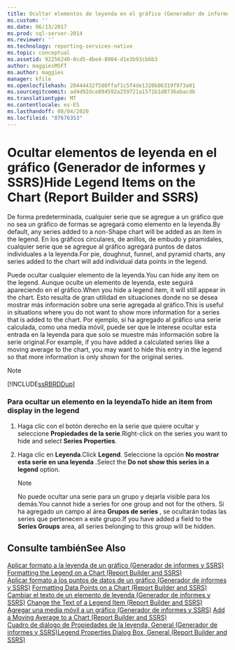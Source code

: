 ```yaml
---
title: Ocultar elementos de leyenda en el gráfico (Generador de informes y SSRS) | Microsoft Docs
ms.custom: ''
ms.date: 06/13/2017
ms.prod: sql-server-2014
ms.reviewer: ''
ms.technology: reporting-services-native
ms.topic: conceptual
ms.assetid: 92256240-0cd5-4be4-8904-d1e3b93cb6b3
author: maggiesMSFT
ms.author: maggies
manager: kfile
ms.openlocfilehash: 20444432f580ffaf1c5f4de1320b06319f973a01
ms.sourcegitcommit: ad4d92dce894592a259721a1571b1d8736abacdb
ms.translationtype: MT
ms.contentlocale: es-ES
ms.lasthandoff: 08/04/2020
ms.locfileid: "87676353"
---
```

# <a name="hide-legend-items-on-the-chart-report-builder-and-ssrs"></a><span data-ttu-id="0593e-102">Ocultar elementos de leyenda en el gráfico (Generador de informes y SSRS)</span><span class="sxs-lookup"><span data-stu-id="0593e-102">Hide Legend Items on the Chart (Report Builder and SSRS)</span></span>
  <span data-ttu-id="0593e-103">De forma predeterminada, cualquier serie que se agregue a un gráfico que no sea un gráfico de formas se agregará como elemento en la leyenda.</span><span class="sxs-lookup"><span data-stu-id="0593e-103">By default, any series added to a non-Shape chart will be added as an item in the legend.</span></span> <span data-ttu-id="0593e-104">En los gráficos circulares, de anillos, de embudo y piramidales, cualquier serie que se agregue al gráfico agregará puntos de datos individuales a la leyenda.</span><span class="sxs-lookup"><span data-stu-id="0593e-104">For pie, doughnut, funnel, and pyramid charts, any series added to the chart will add individual data points in the legend.</span></span>  
  
 <span data-ttu-id="0593e-105">Puede ocultar cualquier elemento de la leyenda.</span><span class="sxs-lookup"><span data-stu-id="0593e-105">You can hide any item on the legend.</span></span> <span data-ttu-id="0593e-106">Aunque oculte un elemento de leyenda, este seguirá apareciendo en el gráfico.</span><span class="sxs-lookup"><span data-stu-id="0593e-106">When you hide a legend item, it will still appear in the chart.</span></span> <span data-ttu-id="0593e-107">Esto resulta de gran utilidad en situaciones donde no se desea mostrar más información sobre una serie agregada al gráfico.</span><span class="sxs-lookup"><span data-stu-id="0593e-107">This is useful in situations where you do not want to show more information for a series that is added to the chart.</span></span> <span data-ttu-id="0593e-108">Por ejemplo, si ha agregado al gráfico una serie calculada, como una media móvil, puede ser que le interese ocultar esta entrada en la leyenda para que solo se muestre más información sobre la serie original.</span><span class="sxs-lookup"><span data-stu-id="0593e-108">For example, if you have added a calculated series like a moving average to the chart, you may want to hide this entry in the legend so that more information is only shown for the original series.</span></span>  
  
> [!NOTE]  
>  [!INCLUDE[ssRBRDDup](../../includes/ssrbrddup-md.md)]  
  
### <a name="to-hide-an-item-from-display-in-the-legend"></a><span data-ttu-id="0593e-109">Para ocultar un elemento en la leyenda</span><span class="sxs-lookup"><span data-stu-id="0593e-109">To hide an item from display in the legend</span></span>  
  
1.  <span data-ttu-id="0593e-110">Haga clic con el botón derecho en la serie que quiere ocultar y seleccione **Propiedades de la serie**.</span><span class="sxs-lookup"><span data-stu-id="0593e-110">Right-click on the series you want to hide and select **Series Properties**.</span></span>  
  
2.  <span data-ttu-id="0593e-111">Haga clic en **Leyenda**.</span><span class="sxs-lookup"><span data-stu-id="0593e-111">Click **Legend**.</span></span> <span data-ttu-id="0593e-112">Seleccione la opción **No mostrar esta serie en una leyenda** .</span><span class="sxs-lookup"><span data-stu-id="0593e-112">Select the **Do not show this series in a legend** option.</span></span>  
  
    > [!NOTE]  
    >  <span data-ttu-id="0593e-113">No puede ocultar una serie para un grupo y dejarla visible para los demás.</span><span class="sxs-lookup"><span data-stu-id="0593e-113">You cannot hide a series for one group and not for the others.</span></span> <span data-ttu-id="0593e-114">Si ha agregado un campo al área **Grupos de series** , se ocultarán todas las series que pertenecen a este grupo.</span><span class="sxs-lookup"><span data-stu-id="0593e-114">If you have added a field to the **Series Groups** area, all series belonging to this group will be hidden.</span></span>  
  
## <a name="see-also"></a><span data-ttu-id="0593e-115">Consulte también</span><span class="sxs-lookup"><span data-stu-id="0593e-115">See Also</span></span>  
 <span data-ttu-id="0593e-116">[Aplicar formato a la leyenda de un gráfico &#40;Generador de informes y SSRS&#41;](chart-legend-formatting-report-builder.md) </span><span class="sxs-lookup"><span data-stu-id="0593e-116">[Formatting the Legend on a Chart &#40;Report Builder and SSRS&#41;](chart-legend-formatting-report-builder.md) </span></span>  
 <span data-ttu-id="0593e-117">[Aplicar formato a los puntos de datos de un gráfico &#40;Generador de informes y SSRS&#41;](formatting-data-points-on-a-chart-report-builder-and-ssrs.md) </span><span class="sxs-lookup"><span data-stu-id="0593e-117">[Formatting Data Points on a Chart &#40;Report Builder and SSRS&#41;](formatting-data-points-on-a-chart-report-builder-and-ssrs.md) </span></span>  
 <span data-ttu-id="0593e-118">[Cambiar el texto de un elemento de leyenda &#40;Generador de informes y SSRS&#41;](chart-legend-change-item-text-report-builder.md) </span><span class="sxs-lookup"><span data-stu-id="0593e-118">[Change the Text of a Legend Item &#40;Report Builder and SSRS&#41;](chart-legend-change-item-text-report-builder.md) </span></span>  
 <span data-ttu-id="0593e-119">[Agregar una media móvil a un gráfico &#40;Generador de informes y SSRS&#41;](add-a-moving-average-to-a-chart-report-builder-and-ssrs.md) </span><span class="sxs-lookup"><span data-stu-id="0593e-119">[Add a Moving Average to a Chart &#40;Report Builder and SSRS&#41;](add-a-moving-average-to-a-chart-report-builder-and-ssrs.md) </span></span>  
 [<span data-ttu-id="0593e-120">Cuadro de diálogo de Propiedades de la leyenda, General &#40;Generador de informes y SSRS&#41;</span><span class="sxs-lookup"><span data-stu-id="0593e-120">Legend Properties Dialog Box, General &#40;Report Builder and SSRS&#41;</span></span>](../legend-properties-dialog-box-general-report-builder-and-ssrs.md)  
  
  
